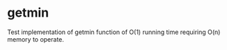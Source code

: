 # getmin
Test implementation of getmin function of O(1) running time requiring O(n) memory to operate.
